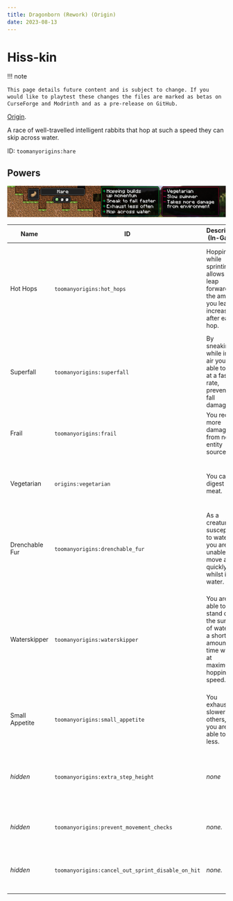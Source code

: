 ```yaml
---
title: Dragonborn (Rework) (Origin)
date: 2023-08-13
---
```

# Hiss-kin

!!! note

    This page details future content and is subject to change. If you would like to playtest these changes the files are marked as betas on CurseForge and Modrinth and as a pre-release on GitHub.

[Origin](../../origins.md).

A race of well-travelled intelligent rabbits that hop at such a speed they can skip across water.

ID: `toomanyorigins:hare`

## Powers

![Hare (Rework)](../../../../images/tmoHareBannerRework.png)

Name | ID | Description (In-Game) | Description (Detailed)
-----|----|-----------------------|------------------------
Hot Hops | `toomanyorigins:hot_hops` | Hopping while sprinting allows you leap forward, the amount you leap increases after each hop. | Your air speed increases by 0.00125 after leaping from the ground up to 7 consecutive times. This resets after being submerged in water, being grounded for 1 second, or when no longer sprinting.
Superfall | `toomanyorigins:superfall` | By sneaking while in the air you are able to fall at a faster rate, preventing fall damage. | Your falling velocity becomes 160% of the regular amount and you become immune to fall damage whilst sneaking. 
Frail | `toomanyorigins:frail` | You receive more damage from non-entity sources. | You receive one more damage from any damage source that does not have an attacker associated with it.
Vegetarian | `origins:vegetarian` | You can't digest any meat. | You cannot eat food items defined in the tag `origins:meat`, unless they are also defined in the `origins:ignore_diet` tag.
Drenchable Fur | `toomanyorigins:drenchable_fur` | As a creature susceptible to water, you are unable to move as quickly whilst in water. | You move 40% slower whilst in water.
Waterskipper | `toomanyorigins:waterskipper` | You are able to stand on the surface of water for a short amount of time whilst at maximum hopping speed. | Whilst at maximum hopping speed, and when not sneaking, you are able to stand on water surfaces for 0.5 seconds upon touching them. If you spend longer than this amount, you have to wait a second before attempting to waterskip again.
Small Appetite | `toomanyorigins:small_appetite` | You exhaust slower than others, thus you are able to eat less. | Everything you do exhausts you 60% less.
*hidden* | `toomanyorigins:extra_step_height` | *none* | You are able to step up an entire block when coming into contact with one, you are also allowed to jump immediately after performing this.
*hidden* | `toomanyorigins:prevent_movement_checks` | *none.* | Prevents movement checks performed by the server as they get in the way of Superfall.
*hidden* | `toomanyorigins:cancel_out_sprint_disable_on_hit` | *none.* | Fixes a vanilla bug where a player will stop sprinting serverside upon landing an attack on an entity.